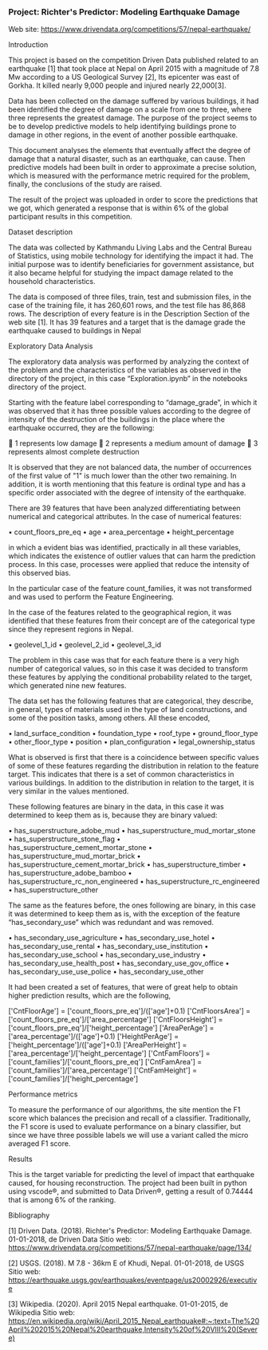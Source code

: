 ### Project: Richter's Predictor: Modeling Earthquake Damage

Web site: https://www.drivendata.org/competitions/57/nepal-earthquake/


Introduction

This project is based on the competition Driven Data published related to an earthquake [1] that took place at Nepal on April 2015 with a magnitude of 7.8 Mw according to a US Geological Survey [2], Its epicenter was east of Gorkha. It killed nearly 9,000 people and injured nearly 22,000[3].

Data has been collected on the damage suffered by various buildings, it had been identified the degree of damage on a scale from one to three, where three represents the greatest damage. The purpose of the project seems to be to develop predictive models to help identifying buildings prone to damage in other regions, in the event of another possible earthquake.

This document analyses the elements that eventually affect the degree of damage that a natural disaster, such as an earthquake, can cause. Then predictive models had been built in order to approximate a precise solution, which is measured with the performance metric required for the problem, finally, the conclusions of the study are raised.

The result of the project was uploaded in order to score the predictions that we got, which generated a response that is within 6% of the global participant results in this competition.


Dataset description

The data was collected by Kathmandu Living Labs and the Central Bureau of Statistics, using mobile technology for identifying the impact it had. The initial purpose was to identify beneficiaries for government assistance, but it also became helpful for studying the impact damage related to the household characteristics.


The data is composed of three files, train, test and submission files, in the case of the training file, it has 260,601 rows, and the test file has 86,868 rows. The description of every feature is in the Description Section of the web site [1]. It has 39 features and a target that is the damage grade the earthquake caused to buildings in Nepal







Exploratory Data Analysis


The exploratory data analysis was performed by analyzing the context of the problem and the characteristics of the variables as observed in the directory of the project, in this case “Exploration.ipynb” in the notebooks directory of the project.

Starting with the feature label corresponding to “damage_grade”, in which it was observed that it has three possible values according to the degree of intensity of the destruction of the buildings in the place where the earthquake occurred, they are the following:

	1 represents low damage
	2 represents a medium amount of damage
	3 represents almost complete destruction

It is observed that they are not balanced data, the number of occurrences of the first value of "1" is much lower than the other two remaining. In addition, it is worth mentioning that this feature is ordinal type and has a specific order associated with the degree of intensity of the earthquake.

There are 39 features that have been analyzed differentiating between numerical and categorical attributes. In the case of numerical features:

•	count_floors_pre_eq
•	age
•	area_percentage
•	height_percentage

in which a evident bias was identified, practically in all these variables, which indicates the existence of outlier values that can harm the prediction process. In this case, processes were applied that reduce the intensity of this observed bias.

In the particular case of the feature count_families, it was not transformed and was used to perform the Feature Engineering.

In the case of the features related to the geographical region, it was identified that these features from their concept are of the categorical type since they represent regions in Nepal.

•	geolevel_1_id
•	geolevel_2_id
•	geolevel_3_id

The problem in this case was that for each feature there is a very high number of categorical values, so in this case it was decided to transform these features by applying the conditional probability related to the target, which generated nine new features.


The data set has the following features that are categorical, they describe, in general, types of materials used in the type of land constructions, and some of the position tasks, among others. All these encoded,

•	land_surface_condition
•	foundation_type
•	roof_type
•	ground_floor_type
•	other_floor_type
•	position
•	plan_configuration
•	legal_ownership_status

What is observed is first that there is a coincidence between specific values of some of these features regarding the distribution in relation to the feature target. This indicates that there is a set of common characteristics in various buildings. In addition to the distribution in relation to the target, it is very similar in the values mentioned.

These following features are binary in the data, in this case it was determined to keep them as is, because they are binary valued:

•	has_superstructure_adobe_mud
•	has_superstructure_mud_mortar_stone
•	has_superstructure_stone_flag
•	has_superstructure_cement_mortar_stone
•	has_superstructure_mud_mortar_brick
•	has_superstructure_cement_mortar_brick
•	has_superstructure_timber
•	has_superstructure_adobe_bamboo
•	has_superstructure_rc_non_engineered
•	has_superstructure_rc_engineered
•	has_superstructure_other

The same as the features before, the ones following are binary, in this case it was determined to keep them as is, with the exception of the feature “has_secondary_use” which was redundant and was removed.


•	has_secondary_use_agriculture
•	has_secondary_use_hotel
•	has_secondary_use_rental
•	has_secondary_use_institution
•	has_secondary_use_school
•	has_secondary_use_industry
•	has_secondary_use_health_post
•	has_secondary_use_gov_office
•	has_secondary_use_use_police
•	has_secondary_use_other


It had been created a set of features, that were of great help to obtain higher prediction results, which are the following,


['CntFloorAge'] = ['count_floors_pre_eq']/(['age']+0.1)
['CntFloorsArea'] = ['count_floors_pre_eq']/['area_percentage']
['CntFloorsHeight'] = ['count_floors_pre_eq']/['height_percentage']
['AreaPerAge'] = ['area_percentage']/(['age']+0.1)
['HeightPerAge'] = ['height_percentage']/(['age']+0.1)
['AreaPerHeight'] = ['area_percentage']/['height_percentage']
['CntFamFloors'] = ['count_families']/['count_floors_pre_eq']
['CntFamArea'] = ['count_families']/['area_percentage']
['CntFamHeight'] = ['count_families']/['height_percentage']


Performance metrics

To measure the performance of our algorithms, the site mention the F1 score which balances the precision and recall of a classifier. Traditionally, the F1 score is used to evaluate performance on a binary classifier, but since we have three possible labels we will use a variant called the micro averaged F1 score.


Results

This is the target variable for predicting the level of impact that earthquake caused, for housing reconstruction. The project had been built in python using vscode®, and submitted to Data Driven®, getting a result of 0.74444 that is among 6% of the ranking.


Bibliography

[1] Driven Data. (2018). Richter's Predictor: Modeling Earthquake Damage. 01-01-2018, de Driven Data Sitio web: 
https://www.drivendata.org/competitions/57/nepal-earthquake/page/134/

[2] USGS. (2018). M 7.8 - 36km E of Khudi, Nepal. 01-01-2018, de USGS Sitio web: https://earthquake.usgs.gov/earthquakes/eventpage/us20002926/executive

[3] Wikipedia. (2020). April 2015 Nepal earthquake. 01-01-2015, de Wikipedia Sitio web: https://en.wikipedia.org/wiki/April_2015_Nepal_earthquake#:~:text=The%20April%202015%20Nepal%20earthquake,Intensity%20of%20VIII%20(Severe)




